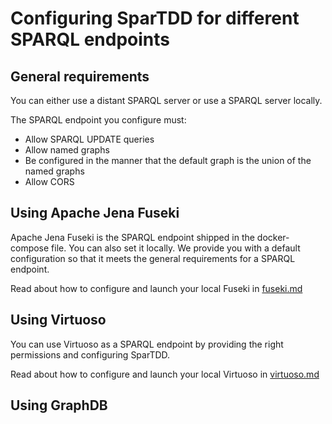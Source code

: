 # Configuring SparTDD for different SPARQL endpoints

## General requirements

You can either use a distant SPARQL server or use a SPARQL server locally.

The SPARQL endpoint you configure must:

- Allow SPARQL UPDATE queries
- Allow named graphs
- Be configured in the manner that the default graph is the union of the named graphs
- Allow CORS

## Using Apache Jena Fuseki

Apache Jena Fuseki is the SPARQL endpoint shipped in the docker-compose file.
You can also set it locally.
We provide you with a default configuration so that it meets the general
requirements for a SPARQL endpoint.

Read about how to configure and launch your local Fuseki in [fuseki.md](fuseki.md)

## Using Virtuoso

You can use Virtuoso as a SPARQL endpoint by providing the right permissions
and configuring SparTDD.

Read about how to configure and launch your local Virtuoso in [virtuoso.md](virtuoso.md)

## Using GraphDB
